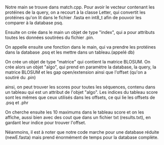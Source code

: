 Notre main se trouve dans match.cpp.
Pour avoir le vecteur contenant les protéines de la query, on a recourt à la classe Letter, qui convertit les protéines qu'on lit dans le fichier .fasta en int8_t afin de pouvoir les comparer à la database psq.

Ensuite on crée dans le main un objet de type "index", qui a pour attributs toutes les données soutirées du fichier .pin.

On appelle ensuite une fonction dans le main, qui va prendre les protéines dans la database .psq et les mettre dans un tableau.(appelé db)

On crée un objet de type "matrice" qui contient la matrice BLOSUM.
On crée alors un objet "algo", qui prend en paramètre la database, la query, la matrice BLOSUM et les gap open/extension ainsi que l'offset (qu'on a soutiré du .pin)

ainsi, on peut trouver les scores pour toutes les séquences, contenu dans un tableau qui est un attribut de l'objet "algo".
Les indices du tableau score sont les mêmes que ceux utilisés dans les offsets, ce qui lie les offsets de .psq et .phr

On cherche ensuite les 10 maximums dans le tableau score et on les affiche, aussi bien avec des cout que dans un fichier txt (results.txt), en gardant leur indice pour trouver l'offset.

Néanmoins, il est à noter que notre code marche pour une database réduite (newE.fasta) mais prend énormément de temps pour la database complète.
